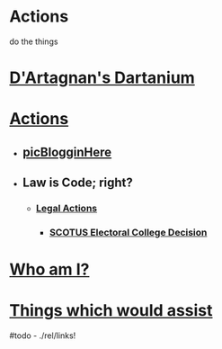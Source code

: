 # Actions
do the things

# [D'Artagnan's Dartanium](https://OpenCollective.com/Dartanium)

# [Actions](actions/README.md)
- ## [picBlogginHere](actions/pages/postBlogPicsMyb.md)
- ## Law is Code; right?
  - ### [Legal Actions](actions/pages/theSuits/README.md)
    - ### [SCOTUS Electoral College Decision](https://github.com/ActionProjects/Actions/blob/main/actions/pages/theSuits/some-Duplicates/SCOTUS_decision_deficiencies-v.2.md#scotus-electoral-college-decision)

# [Who am I?](actions/README.md#experience)

# [Things which would assist](https://github.com/ActionProjects/Actions/blob/main/actions/pages/theSuits/some-Duplicates/NEEDS.md)

#todo - ./rel/links!
